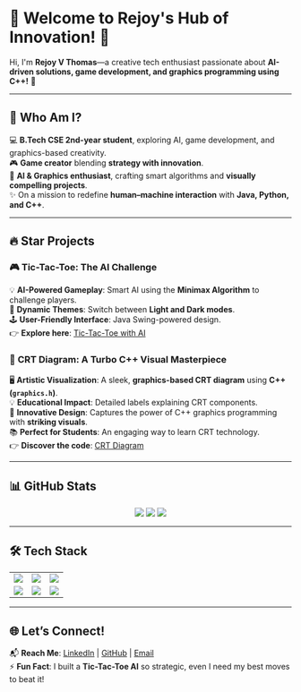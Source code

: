 # 🚀 Welcome to Rejoy's Hub of Innovation! 👾  


Hi, I'm **Rejoy V Thomas**—a creative tech enthusiast passionate about **AI-driven solutions, game development, and graphics programming using C++!** 🌟  

---

## 🌟 Who Am I?  
💻 **B.Tech CSE 2nd-year student**, exploring AI, game development, and graphics-based creativity.  
🎮 **Game creator** blending **strategy with innovation**.  
🧠 **AI & Graphics enthusiast**, crafting smart algorithms and **visually compelling projects**.  
✨ On a mission to redefine **human–machine interaction** with **Java, Python, and C++**.  

---

## 🔥 Star Projects  

### 🎮 **Tic-Tac-Toe: The AI Challenge**  
💡 **AI-Powered Gameplay**: Smart AI using the **Minimax Algorithm** to challenge players.  
🎨 **Dynamic Themes**: Switch between **Light and Dark modes**.  
🕹️ **User-Friendly Interface**: Java Swing-powered design.  
👉 **Explore here**: [Tic-Tac-Toe with AI](https://github.com/Rejoy12/TicTacToe)  

### 📡 **CRT Diagram: A Turbo C++ Visual Masterpiece**  
🖥️ **Artistic Visualization**: A sleek, **graphics-based CRT diagram** using **C++ (`graphics.h`)**.  
💡 **Educational Impact**: Detailed labels explaining CRT components.  
🎨 **Innovative Design**: Captures the power of C++ graphics programming with **striking visuals**.  
📚 **Perfect for Students**: An engaging way to learn CRT technology.  
👉 **Discover the code**: [CRT Diagram](https://github.com/Rejoy12/CRT)  

---

## 📊 GitHub Stats  
<div align="center">
  <img src="https://github-readme-stats.vercel.app/api?username=Rejoy12&show_icons=true&theme=radical" />
  <img src="https://github-readme-stats.vercel.app/api/top-langs/?username=Rejoy12&layout=compact&theme=radical" />
  <img src="https://streak-stats.demolab.com/?user=Rejoy12&theme=radical" />
</div>

---

## 🛠️ Tech Stack  

<table align="center">
  <tr>
    <td><img src="https://img.shields.io/badge/Java-%23ED8B00.svg?style=for-the-badge&logo=java&logoColor=white"></td>
    <td><img src="https://img.shields.io/badge/Python-%2314354C.svg?style=for-the-badge&logo=python&logoColor=white"></td>
    <td><img src="https://img.shields.io/badge/C++-%2300599C.svg?style=for-the-badge&logo=c%2b%2b&logoColor=white"></td>
  </tr>
  <tr>
    <td><img src="https://img.shields.io/badge/HTML-%23E34F26.svg?style=for-the-badge&logo=html5&logoColor=white"></td>
    <td><img src="https://img.shields.io/badge/CSS-%231572B6.svg?style=for-the-badge&logo=css3&logoColor=white"></td>
    <td><img src="https://img.shields.io/badge/JavaScript-%23F7DF1E.svg?style=for-the-badge&logo=javascript&logoColor=black"></td>
  </tr>
</table>

---

## 🌐 Let’s Connect!  
📬 **Reach Me**: [LinkedIn](https://www.linkedin.com/in/rejoythomas) | [GitHub](https://github.com/Rejoy12) | [Email](mailto:rejoyvthomas@example.com)  
⚡ **Fun Fact**: I built a **Tic-Tac-Toe AI** so strategic, even I need my best moves to beat it!  

